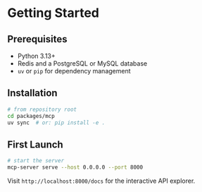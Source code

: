 # Getting Started

## Prerequisites
- Python 3.13+
- Redis and a PostgreSQL or MySQL database
- `uv` or `pip` for dependency management

## Installation
```bash
# from repository root
cd packages/mcp
uv sync  # or: pip install -e .
```

## First Launch
```bash
# start the server
mcp-server serve --host 0.0.0.0 --port 8000
```

Visit `http://localhost:8000/docs` for the interactive API explorer.
